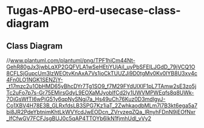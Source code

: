 # Tugas-APBO-erd-usecase-class-diagram
## Class Diagram 
//www.plantuml.com/plantuml/png/TPF1hjCm44Nt-GehR80gJx3jwbLqXP2GQFVLA1wSeHEtiYUjAiI_uyPbSFEILJGdD_79jVCQ1O8CFLSjGupcUm3lzWEOtvKnAxA7Vs1joCkTUUZJi9D0tgMv0Kv0IYB8U3xv4c4Fn0LO1NGK1SENZjY-_t17mzc2u1ObHMD65yBhcDYr7Tg1SO9_f7M29FYdUlXlF1pL7TAmw2sE3zo5jTc2uFo7p7s-Gr75EMirsGdyL9EOXaMJyobIfCd2ly1UWVMPWEqfs8q8UWk-7OjGsWfTI6wPjG51y6qpNySNgj7a_Hs49uCh76Kuz0D3mdlgyJ-Co1XBV4H78E3B_GLRxfdsLB3SPG7Kz1iaT_2ZwhkaodbMLm7l7B3kt6ega5a7bi8JR2PdeYbtnimKhtLkWVYcdJwEODcn_ZVrvzeqZQa_lRnyhFDnN9iEOfNxr_lfCfwGV7FCFJsgBUJ0c5qAP4TTOYb6lkN1fjmhUdl_vVy2
